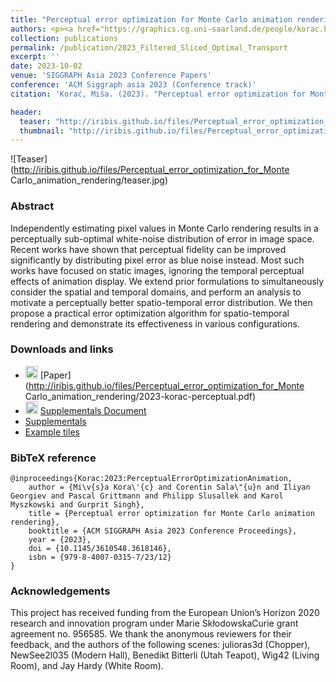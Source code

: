 ```yaml
---
title: "Perceptual error optimization for Monte Carlo animation rendering"
authors: <p><a href="https://graphics.cg.uni-saarland.de/people/korac.html">Miša Korać</a>, <a href="https://iribis.github.io/">Corentin Salaün</a>, <a href="http://iliyan.com/">Iliyan Georgiev</a>, <a href="https://graphics.cg.uni-saarland.de/people/grittmann.html">Pascal Grittmann</a>, <a href="https://graphics.cg.uni-saarland.de/people/slusallek.html">Philipp Slusallek</a>, <a href="https://people.mpi-inf.mpg.de/~gsingh/">Gurprit Singh</a></p>
collection: publications
permalink: /publication/2023_Filtered_Sliced_Optimal_Transport
excerpt: ''
date: 2023-10-02
venue: 'SIGGRAPH Asia 2023 Conference Papers'
conference: 'ACM Siggraph asia 2023 (Conference track)'
citation: 'Korać, Miša. (2023). "Perceptual error optimization for Monte Carlo animation rendering" <i>SIGGRAPH Asia 2023 Conference Papers</i>.'

header:
  teaser: "http://iribis.github.io/files/Perceptual_error_optimization_for_Monte Carlo_animation_rendering/teaser.jpg"
  thumbnail: "http://iribis.github.io/files/Perceptual_error_optimization_for_Monte Carlo_animation_rendering/thumbnail.jpg"
---
```


![Teaser](http://iribis.github.io/files/Perceptual_error_optimization_for_Monte Carlo_animation_rendering/teaser.jpg)

### Abstract

Independently estimating pixel values in Monte Carlo rendering results in a perceptually sub-optimal white-noise distribution of error in image space. Recent works have shown that perceptual fidelity can be improved significantly by distributing pixel error as blue noise instead. Most such works have focused on static images, ignoring the temporal perceptual effects of animation display. We extend prior formulations to simultaneously consider the spatial and temporal domains, and perform an analysis to motivate a perceptually better spatio-temporal error distribution. We then propose a practical error optimization algorithm for spatio-temporal rendering and demonstrate its effectiveness in various configurations.


### Downloads and links
- <img width="20px" src="http://iribis.github.io/assets/fonts/file-pdf-solid.svg"> [Paper](http://iribis.github.io/files/Perceptual_error_optimization_for_Monte Carlo_animation_rendering/2023-korac-perceptual.pdf)<br />
- <img width="20px" src="http://iribis.github.io/assets/fonts/file-pdf-solid.svg"> [Supplementals Document](http://iribis.github.io/extra/2023_Perceptual_error_optim/2023-korac-perceptual-supp.pdf)<br />
- <i class="fas fa-fw fa-link" aria-hidden="true"></i> [Supplementals](https://misakorac.com/publications/2023_korac_perceptual_error_optimization_for_animation_rendering_data/supplemental_viewer/index.html)<br />
- <i class="fas fa-fw fa-zipper" aria-hidden="true"></i> <a href="http://iribis.github.io/extra/2023_Perceptual_error_optim/2023_korac_tile_data.zip" download="http://iribis.github.io/extra/2023_Perceptual_error_optim/2023_korac_tile_data.zip">Example tiles</a><br />


### BibTeX reference

    @inproceedings{Korac:2023:PerceptualErrorOptimizationAnimation,
        author = {Mi\v{s}a Kora\'{c} and Corentin Sala\"{u}n and Iliyan Georgiev and Pascal Grittmann and Philipp Slusallek and Karol Myszkowski and Gurprit Singh},
        title = {Perceptual error optimization for Monte Carlo animation rendering},
        booktitle = {ACM SIGGRAPH Asia 2023 Conference Proceedings},
        year = {2023},
        doi = {10.1145/3610548.3618146},
        isbn = {979-8-4007-0315-7/23/12}
    }

### Acknowledgements

This project has received funding from the European Union’s Horizon 2020 research and innovation program under Marie SkłodowskaCurie grant agreement no. 956585. We thank the anonymous reviewers for their feedback, and the authors of the following scenes: julioras3d (Chopper), NewSee2l035 (Modern Hall), Benedikt Bitterli (Utah Teapot), Wig42 (Living Room), and Jay Hardy (White Room).